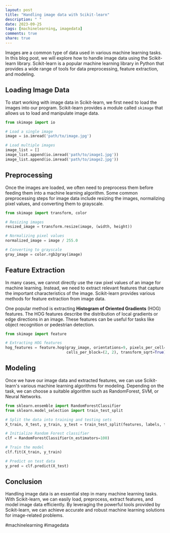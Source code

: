 ```yaml
---
layout: post
title: "Handling image data with Scikit-learn"
description: " "
date: 2023-09-25
tags: [machinelearning, imagedata]
comments: true
share: true
---
```


Images are a common type of data used in various machine learning tasks. In this blog post, we will explore how to handle image data using the Scikit-learn library. Scikit-learn is a popular machine learning library in Python that provides a wide range of tools for data preprocessing, feature extraction, and modeling.

## Loading Image Data

To start working with image data in Scikit-learn, we first need to load the images into our program. Scikit-learn provides a module called `skimage` that allows us to load and manipulate image data. 

```python
from skimage import io

# Load a single image
image = io.imread('path/to/image.jpg')

# Load multiple images
image_list = []
image_list.append(io.imread('path/to/image1.jpg'))
image_list.append(io.imread('path/to/image2.jpg'))
```

## Preprocessing

Once the images are loaded, we often need to preprocess them before feeding them into a machine learning algorithm. Some common preprocessing steps for image data include resizing the images, normalizing pixel values, and converting them to grayscale.

```python
from skimage import transform, color

# Resizing images
resized_image = transform.resize(image, (width, height))

# Normalizing pixel values
normalized_image = image / 255.0

# Converting to grayscale
gray_image = color.rgb2gray(image)
```

## Feature Extraction

In many cases, we cannot directly use the raw pixel values of an image for machine learning. Instead, we need to extract relevant features that capture the important characteristics of the image. Scikit-learn provides various methods for feature extraction from image data.

One popular method is extracting **Histogram of Oriented Gradients** (HOG) features. The HOG features describe the distribution of local gradients or edge directions in an image. These features can be useful for tasks like object recognition or pedestrian detection.

```python
from skimage import feature

# Extracting HOG features
hog_features = feature.hog(gray_image, orientations=9, pixels_per_cell=(8, 8),
                           cells_per_block=(2, 2), transform_sqrt=True)
```

## Modeling

Once we have our image data and extracted features, we can use Scikit-learn's various machine learning algorithms for modeling. Depending on the task, we can choose a suitable algorithm such as RandomForest, SVM, or Neural Networks.

```python
from sklearn.ensemble import RandomForestClassifier
from sklearn.model_selection import train_test_split

# Split the data into training and testing sets
X_train, X_test, y_train, y_test = train_test_split(features, labels, test_size=0.2, random_state=42)

# Initialize Random Forest classifier
clf = RandomForestClassifier(n_estimators=100)

# Train the model
clf.fit(X_train, y_train)

# Predict on test data
y_pred = clf.predict(X_test)
```

## Conclusion

Handling image data is an essential step in many machine learning tasks. With Scikit-learn, we can easily load, preprocess, extract features, and model image data efficiently. By leveraging the powerful tools provided by Scikit-learn, we can achieve accurate and robust machine learning solutions for image-related problems.

#machinelearning #imagedata